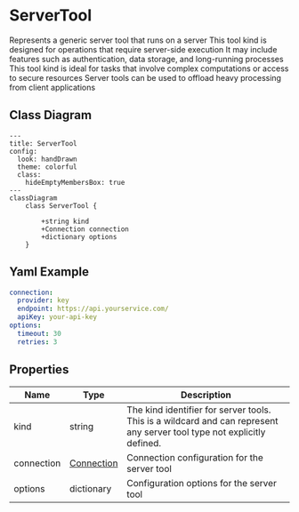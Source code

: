 # ServerTool

Represents a generic server tool that runs on a server
This tool kind is designed for operations that require server-side execution
It may include features such as authentication, data storage, and long-running processes
This tool kind is ideal for tasks that involve complex computations or access to secure resources
Server tools can be used to offload heavy processing from client applications

## Class Diagram

```mermaid
---
title: ServerTool
config:
  look: handDrawn
  theme: colorful
  class:
    hideEmptyMembersBox: true
---
classDiagram
    class ServerTool {
      
        +string kind
        +Connection connection
        +dictionary options
    }
```

## Yaml Example

```yaml
connection:
  provider: key
  endpoint: https://api.yourservice.com/
  apiKey: your-api-key
options:
  timeout: 30
  retries: 3

```

## Properties

| Name | Type | Description |
| ---- | ---- | ----------- |
| kind | string | The kind identifier for server tools. This is a wildcard and can represent any server tool type not explicitly defined.  |
| connection | [Connection](Connection.md) | Connection configuration for the server tool  |
| options | dictionary | Configuration options for the server tool  |
